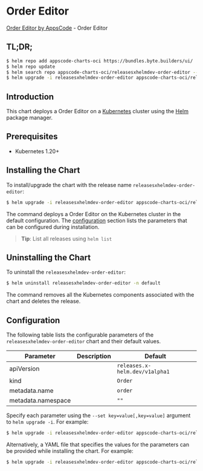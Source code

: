 # Order Editor

[Order Editor by AppsCode](https://appscode.com) - Order Editor

## TL;DR;

```bash
$ helm repo add appscode-charts-oci https://bundles.byte.builders/ui/
$ helm repo update
$ helm search repo appscode-charts-oci/releasesxhelmdev-order-editor --version=v0.14.0
$ helm upgrade -i releasesxhelmdev-order-editor appscode-charts-oci/releasesxhelmdev-order-editor -n default --create-namespace --version=v0.14.0
```

## Introduction

This chart deploys a Order Editor on a [Kubernetes](http://kubernetes.io) cluster using the [Helm](https://helm.sh) package manager.

## Prerequisites

- Kubernetes 1.20+

## Installing the Chart

To install/upgrade the chart with the release name `releasesxhelmdev-order-editor`:

```bash
$ helm upgrade -i releasesxhelmdev-order-editor appscode-charts-oci/releasesxhelmdev-order-editor -n default --create-namespace --version=v0.14.0
```

The command deploys a Order Editor on the Kubernetes cluster in the default configuration. The [configuration](#configuration) section lists the parameters that can be configured during installation.

> **Tip**: List all releases using `helm list`

## Uninstalling the Chart

To uninstall the `releasesxhelmdev-order-editor`:

```bash
$ helm uninstall releasesxhelmdev-order-editor -n default
```

The command removes all the Kubernetes components associated with the chart and deletes the release.

## Configuration

The following table lists the configurable parameters of the `releasesxhelmdev-order-editor` chart and their default values.

|     Parameter      | Description |                  Default                  |
|--------------------|-------------|-------------------------------------------|
| apiVersion         |             | <code>releases.x-helm.dev/v1alpha1</code> |
| kind               |             | <code>Order</code>                        |
| metadata.name      |             | <code>order</code>                        |
| metadata.namespace |             | <code>""</code>                           |


Specify each parameter using the `--set key=value[,key=value]` argument to `helm upgrade -i`. For example:

```bash
$ helm upgrade -i releasesxhelmdev-order-editor appscode-charts-oci/releasesxhelmdev-order-editor -n default --create-namespace --version=v0.14.0 --set apiVersion=releases.x-helm.dev/v1alpha1
```

Alternatively, a YAML file that specifies the values for the parameters can be provided while
installing the chart. For example:

```bash
$ helm upgrade -i releasesxhelmdev-order-editor appscode-charts-oci/releasesxhelmdev-order-editor -n default --create-namespace --version=v0.14.0 --values values.yaml
```
